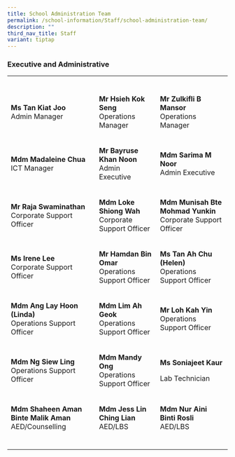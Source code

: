 ```yaml
---
title: School Administration Team
permalink: /school-information/Staff/school-administration-team/
description: ""
third_nav_title: Staff
variant: tiptap
---
```

<h3>Executive and Administrative</h3>
<table style="minWidth: 75px">
<colgroup>
<col>
<col>
<col>
</colgroup>
<tbody>
<tr>
<th rowspan="1" colspan="1">
<p></p>
</th>
<th rowspan="1" colspan="1">
<p></p>
</th>
<th rowspan="1" colspan="1">
<p></p>
</th>
</tr>
<tr>
<td rowspan="1" colspan="1">
<p><strong>Ms Tan Kiat Joo</strong>
<br>Admin Manager</p>
</td>
<td rowspan="1" colspan="1">
<p><strong>Mr Hsieh Kok Seng</strong>
<br>Operations Manager</p>
</td>
<td rowspan="1" colspan="1">
<p><strong>Mr Zulkifli B Mansor</strong>
<br>Operations Manager</p>
</td>
</tr>
<tr>
<td rowspan="1" colspan="1">
<p><strong>Mdm Madaleine Chua</strong>
<br>ICT Manager</p>
</td>
<td rowspan="1" colspan="1">
<p><strong>Mr Bayruse Khan Noon</strong>
<br>Admin Executive</p>
</td>
<td rowspan="1" colspan="1">
<p><strong>Mdm Sarima M Noor</strong>
<br>Admin Executive</p>
</td>
</tr>
<tr>
<td rowspan="1" colspan="1">
<p><strong>Mr Raja Swaminathan</strong>
<br>Corporate Support Officer</p>
</td>
<td rowspan="1" colspan="1">
<p><strong>Mdm Loke Shiong Wah</strong>
<br>Corporate Support Officer</p>
</td>
<td rowspan="1" colspan="1">
<p><strong>Mdm Munisah Bte Mohmad Yunkin</strong>
<br>Corporate Support Officer</p>
</td>
</tr>
<tr>
<td rowspan="1" colspan="1">
<p><strong>Ms Irene Lee </strong>
<br>Corporate Support Officer</p>
</td>
<td rowspan="1" colspan="1">
<p><strong>Mr Hamdan Bin Omar</strong>
<br>Operations Support Officer</p>
</td>
<td rowspan="1" colspan="1">
<p><strong>Ms Tan Ah Chu (Helen)</strong>
<br>Operations Support Officer</p>
</td>
</tr>
<tr>
<td rowspan="1" colspan="1">
<p><strong>Mdm Ang Lay Hoon (Linda)</strong>
<br>Operations Support Officer</p>
</td>
<td rowspan="1" colspan="1">
<p><strong>Mdm Lim Ah Geok</strong>
<br>Operations Support Officer</p>
</td>
<td rowspan="1" colspan="1">
<p><strong>Mr Loh Kah Yin</strong>
<br>Operations Support Officer</p>
</td>
</tr>
<tr>
<td rowspan="1" colspan="1">
<p><strong>Mdm Ng Siew Ling</strong>
<br>Operations Support Officer</p>
</td>
<td rowspan="1" colspan="1">
<p><strong>Mdm Mandy Ong</strong>
<br>Operations Support Officer</p>
</td>
<td rowspan="1" colspan="1">
<p><strong>Ms Soniajeet Kaur</strong>
</p>
<p>Lab Technician</p>
</td>
</tr>
<tr>
<td rowspan="1" colspan="1">
<p><strong>Mdm Shaheen Aman Binte Malik Aman</strong>
<br>AED/Counselling</p>
</td>
<td rowspan="1" colspan="1">
<p><strong>Mdm Jess Lin Ching Lian</strong>
<br>AED/LBS</p>
</td>
<td rowspan="1" colspan="1">
<p><strong>Mdm Nur Aini Binti Rosli</strong>
<br>AED/LBS</p>
</td>
</tr>
<tr>
<td rowspan="1" colspan="1">
<p></p>
</td>
<td rowspan="1" colspan="1">
<p></p>
</td>
<td rowspan="1" colspan="1">
<p></p>
</td>
</tr>
</tbody>
</table>
<p></p>